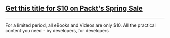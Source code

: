 ## [Get this title for $10 on Packt's Spring Sale](https://www.packt.com/B05281?utm_source=github&utm_medium=packt-github-repo&utm_campaign=spring_10_dollar_2022)
-----
For a limited period, all eBooks and Videos are only $10. All the practical content you need \- by developers, for developers

